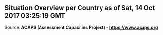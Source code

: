 ## Situation Overview per Country as of Sat, 14 Oct 2017 03:25:19 GMT

Source: **ACAPS (Assessment Capacities Project) - https://www.acaps.org**